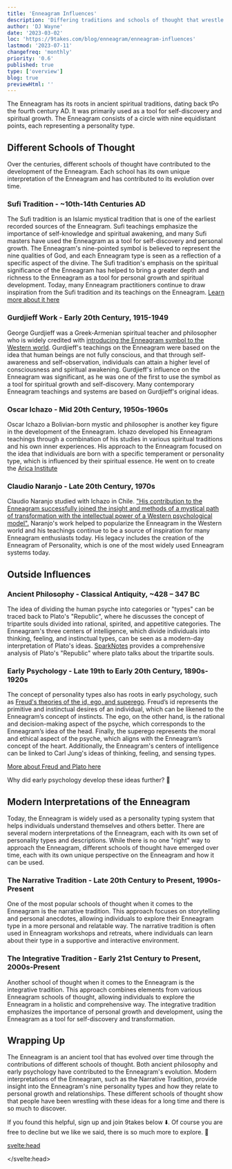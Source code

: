 ```yaml
---
title: 'Enneagram Influences'
description: 'Differing traditions and schools of thought that wrestle with and influence the enneagram'
author: 'DJ Wayne'
date: '2023-03-02'
loc: 'https://9takes.com/blog/enneagram/enneagram-influences'
lastmod: '2023-07-11'
changefreq: 'monthly'
priority: '0.6'
published: true
type: ['overview']
blog: true
previewHtml: ''
---
```


<script>
	import  Enneagram  from "../../lib/components/icons/enneagram.svelte";
</script>

<p class="firstLetter">The Enneagram has its roots in ancient spiritual traditions, dating back tPo the fourth century AD. It was primarily used as a tool for self-discovery and spiritual growth. The Enneagram consists of a circle with nine equidistant points, each representing a personality type.</p>

<p  style="text-align: center;">
<Enneagram height={'10rem'} fill={'#1e2922'}/>
</p>

## Different Schools of Thought

Over the centuries, different schools of thought have contributed to the development of the Enneagram. Each school has its own unique interpretation of the Enneagram and has contributed to its evolution over time.

### Sufi Tradition - ~10th-14th Centuries AD

The Sufi tradition is an Islamic mystical tradition that is one of the earliest recorded sources of the Enneagram. Sufi teachings emphasize the importance of self-knowledge and spiritual awakening, and many Sufi masters have used the Enneagram as a tool for self-discovery and personal growth. The Enneagram's nine-pointed symbol is believed to represent the nine qualities of God, and each Enneagram type is seen as a reflection of a specific aspect of the divine. The Sufi tradition's emphasis on the spiritual significance of the Enneagram has helped to bring a greater depth and richness to the Enneagram as a tool for personal growth and spiritual development. Today, many Enneagram practitioners continue to draw inspiration from the Sufi tradition and its teachings on the Enneagram. <a href="https://sufipathoflove.com/enneagram-in-sufism/" title="">Learn more about it here</a>

### Gurdjieff Work - Early 20th Century, 1915-1949

George Gurdjieff was a Greek-Armenian spiritual teacher and philosopher who is widely credited with <a class="external-link" target="_blank" rel="noopener noreferrer" href="https://cac.org/daily-meditations/gurdjieff-and-the-enneagram-2020-03-02/" title="Gurdjieff and the Enneagram">introducing the Enneagram symbol to the Western world</a>. Gurdjieff's teachings on the Enneagram were based on the idea that human beings are not fully conscious, and that through self-awareness and self-observation, individuals can attain a higher level of consciousness and spiritual awakening. Gurdjieff's influence on the Enneagram was significant, as he was one of the first to use the symbol as a tool for spiritual growth and self-discovery. Many contemporary Enneagram teachings and systems are based on Gurdjieff's original ideas.

### Oscar Ichazo - Mid 20th Century, 1950s-1960s

Oscar Ichazo a Bolivian-born mystic and philosopher is another key figure in the development of the Enneagram. Ichazo developed his Enneagram teachings through a combination of his studies in various spiritual traditions and his own inner experiences. His approach to the Enneagram focused on the idea that individuals are born with a specific temperament or personality type, which is influenced by their spiritual essence. He went on to create the <a class="external-link" target="_blank" rel="noopener noreferrer" href="https://www.arica.org/" title="">Arica Institute</a>

### Claudio Naranjo - Late 20th Century, 1970s

Claudio Naranjo studied with Ichazo in Chile. <a class="external-link" target="_blank" rel="noopener noreferrer" href="https://en.wikipedia.org/wiki/Oscar_Ichazo#Protoanalysis" title="Explaining Oscar Ichazo Protoanalysis">"His contribution to the Enneagram successfully joined the insight and methods of a mystical path of transformation with the intellectual power of a Western psychological model".</a> Naranjo's work helped to popularize the Enneagram in the Western world and his teachings continue to be a source of inspiration for many Enneagram enthusiasts today. His legacy includes the creation of the Enneagram of Personality, which is one of the most widely used Enneagram systems today.

## Outside Influences

### Ancient Philosophy - Classical Antiquity, ~428 – 347 BC

The idea of dividing the human psyche into categories or "types" can be traced back to Plato's "Republic", where he discusses the concept of tripartite souls divided into rational, spirited, and appetitive categories. The Enneagram's three centers of intelligence, which divide individuals into thinking, feeling, and instinctual types, can be seen as a modern-day interpretation of Plato's ideas. <a class="external-link" target="_blank" rel="noopener noreferrer" href="https://www.sparknotes.com/philosophy/republic/themes/" title="SparkNotes on the Republic">SparkNotes</a> provides a comprehensive analysis of Plato's "Republic" where plato talks about the tripartite souls.

### Early Psychology - Late 19th to Early 20th Century, 1890s-1920s

The concept of personality types also has roots in early psychology, such as <a class="external-link" target="_blank" rel="noopener noreferrer" href="https://www.simplypsychology.org/psyche.html" title="Explaining Freud's theory from simplypsychology.org">Freud's theories of the id, ego, and superego</a>. Freud’s id represents the primitive and instinctual desires of an individual, which can be likened to the Enneagram’s concept of instincts. The ego, on the other hand, is the rational and decision-making aspect of the psyche, which corresponds to the Enneagram’s idea of the head. Finally, the superego represents the moral and ethical aspect of the psyche, which aligns with the Enneagram’s concept of the heart. Additionally, the Enneagram's centers of intelligence can be linked to Carl Jung's ideas of thinking, feeling, and sensing types.

<a href="/blog/enneagram/philosophy-psychology-and-the-enneagram" title="How philosophy and psychology gave birth to the Enneagram">More about Freud and Plato here</a>

Why did early psychology develop these ideas further? 🤷

## Modern Interpretations of the Enneagram

Today, the Enneagram is widely used as a personality typing system that helps individuals understand themselves and others better. There are several modern interpretations of the Enneagram, each with its own set of personality types and descriptions. While there is no one "right" way to approach the Enneagram, different schools of thought have emerged over time, each with its own unique perspective on the Enneagram and how it can be used.

### The Narrative Tradition - Late 20th Century to Present, 1990s-Present

One of the most popular schools of thought when it comes to the Enneagram is the narrative tradition. This approach focuses on storytelling and personal anecdotes, allowing individuals to explore their Enneagram type in a more personal and relatable way. The narrative tradition is often used in Enneagram workshops and retreats, where individuals can learn about their type in a supportive and interactive environment.

### The Integrative Tradition - Early 21st Century to Present, 2000s-Present

Another school of thought when it comes to the Enneagram is the integrative tradition. This approach combines elements from various Enneagram schools of thought, allowing individuals to explore the Enneagram in a holistic and comprehensive way. The integrative tradition emphasizes the importance of personal growth and development, using the Enneagram as a tool for self-discovery and transformation.

## Wrapping Up

The Enneagram is an ancient tool that has evolved over time through the contributions of different schools of thought. Both ancient philosophy and early psychology have contributed to the Enneagram's evolution. Modern interpretations of the Enneagram, such as the Narrative Tradition, provide insight into the Enneagram's nine personality types and how they relate to personal growth and relationships. These different schools of thought show that people have been wrestling with these ideas for a long time and there is so much to discover.

If you found this helpful, sign up and join 9takes below ⬇️. Of course you are free to decline but we like we said, there is so much more to explore. 🚀

<svelte:head>

  <script type="application/ld+json">
	{
  "@context": "http://schema.org",
  "@graph": [
    {
      "@type": "Article",
      "articleBody": "The Enneagram has its roots in ancient spiritual traditions, dating back to the fourth century AD. It was primarily used as a tool for self-discovery and spiritual growth. The Enneagram consists of a circle with nine equidistant points, each representing a personality type. Over the centuries, different schools of thought have contributed to the development of the Enneagram, including the Sufi tradition, Gurdjieff's work, Oscar Ichazo's teachings, and Claudio Naranjo's legacy. The article also discusses the influence of ancient philosophy and early psychology on the Enneagram, as well as modern interpretations such as the Narrative Tradition and the Integrative Tradition.",
      "author": {
			"@type": "Person",
			"name": "DJ Wayne",
			"sameAs": ["https://www.instagram.com/djwayne3/", "https://www.youtube.com/@djwayne3", "https://www.linkedin.com/in/davidtwayne/", "https://twitter.com/djwayne3"
        ]
		},
      "dateModified": "2023-07-11",
      "datePublished": "2023-03-02",
      "description": "This blog post explores the different traditions and schools of thought that have influenced the development of the Enneagram, a tool for self-discovery and spiritual growth.",
      "headline": "Enneagram Influences: Differing Traditions and Schools of Thought",
      "mainEntityOfPage": {
        "@id": "https://9takes.com/blog/enneagram/enneagram-influences",
        "@type": "WebPage"
      },
      "mentions": [
        {
              "@type": "Thing",
              "name": "Enneagram of Personality",
              "description": "The Enneagram of Personality or simply the Enneagram is a model of the human psyche which is principally understood and taught as a typology of nine interconnected personality types. Although the origins and history of ideas associated with the Enneagram of Personality are disputed contemporary approaches are principally derived from the teachings of the Bolivian psycho-spiritual teacher Oscar Ichazo from the 1950s and the Chilean psychiatrist Claudio Naranjo from the 1970s",
              "SameAs": [
                  "https://www.wikidata.org/wiki/Q273047",
                  "http://en.wikipedia.org/wiki/Enneagram_of_Personality"
              ]
        },
        {
          "@type": "Person",
          "name": "George Gurdjieff",
          "sameAs": ["https://cac.org/daily-meditations/gurdjieff-and-the-enneagram-2020-03-02/", "https://en.wikipedia.org/wiki/George_Gurdjieff"]
        },
        {
          "@type": "Person",
          "name": "Oscar Ichazo",
          "sameAs": ["https://en.wikipedia.org/wiki/Oscar_Ichazo", "https://www.arica.org/oscar-ichazo"]
        },
        {
          "@type": "Person",
          "name": "Claudio Naranjo",
		  "sameAs": ["https://en.wikipedia.org/wiki/Claudio_Naranjo", "https://www.claudionaranjo.net/home.html"]
        }
      ],
      "publisher": {
        "@type": "Organization",
        "name": "9takes"
      }
    },
    {
      "@type": "FAQPage",
      "mainEntity": [
        {
          "@type": "Question",
          "acceptedAnswer": {
            "@type": "Answer",
            "text": "The Enneagram has its roots in ancient spiritual traditions, dating back to the fourth century AD. It was primarily used as a tool for self-discovery and spiritual growth."
          },
          "name": "What is the origin of the Enneagram?"
        },
        {
          "@type": "Question",
          "acceptedAnswer": {
            "@type": "Answer",
            "text": "Over the centuries, different schools of thought have contributed to the development of the Enneagram, including the Sufi tradition, Gurdjieff's work, Oscar Ichazo's teachings, and Claudio Naranjo's legacy."
          },
          "name": "Who are the key figures in the development of the Enneagram?"
        },
        {
          "@type": "Question",
          "acceptedAnswer": {
            "@type": "Answer",
            "text": "The Enneagram consists of a circle with nine equidistant points, each representing a personality type. It is used as a tool for self-discovery and spiritual growth."
          },
          "name": "What is the structure of the Enneagram?"
        },
        {
          "@type": "Question",
          "acceptedAnswer": {
            "@type": "Answer",
            "text": "The article discusses the influence of ancient philosophy and early psychology on the Enneagram, as well as modern interpretations such as the Narrative Tradition and the Integrative Tradition."
          },
          "name": "What are some modern interpretations of the Enneagram?"
        }
      ]
    }
  ]
}
</script>

</svelte:head>

<style>

</style>
